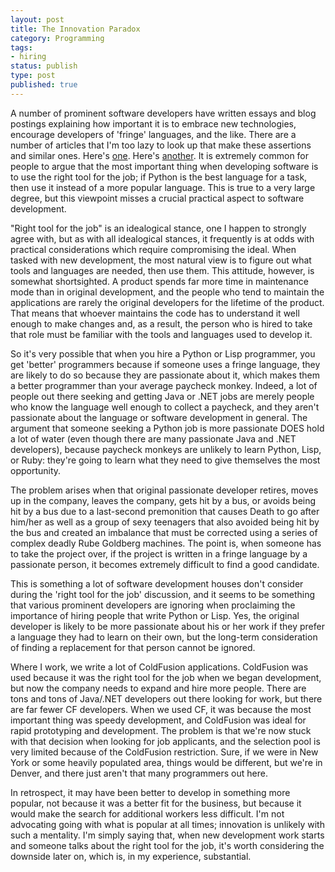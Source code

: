 ```yaml
---
layout: post
title: The Innovation Paradox
category: Programming
tags:
- hiring
status: publish
type: post
published: true
---
```


A number of prominent software developers have written essays and blog postings explaining how important it is to embrace new technologies, encourage developers of 'fringe' languages, and the like.  There are a number of articles that I'm too lazy to look up that make these assertions and similar ones.  Here's [one](http://www.paulgraham.com/pypar.html).  Here's [another](http://halhelms.com/index.cfm?fuseaction=newsletters.show&issue=feb2006). It is extremely common for people to argue that the most important thing when developing software is to use the right tool for the job; if Python is the best language for a task, then use it instead of a more popular language.  This is true to a very large degree, but this viewpoint misses a crucial practical aspect to software development.

"Right tool for the job" is an idealogical stance, one I happen to strongly agree with, but as with all idealogical stances, it frequently is at odds with practical considerations which require compromising the ideal.  When tasked with new development, the most natural view is to figure out what tools and languages are needed, then use them.  This attitude, however, is somewhat shortsighted.  A product spends far more time in maintenance mode than in original development, and the people who tend to maintain the applications are rarely the original developers for the lifetime of the product.  That means that whoever maintains the code has to understand it well enough to make changes and, as a result, the person who is hired to take that role must be familiar with the tools and languages used to develop it.

So it's very possible that when you hire a Python or Lisp programmer, you get 'better' programmers because if someone uses a fringe language, they are likely to do so because they are passionate about it, which makes them a better programmer than your average paycheck monkey.  Indeed, a lot of people out there seeking and getting Java or .NET jobs are merely people who know the language well enough to collect a paycheck, and they aren't passionate about the language or software development in general. The argument that someone seeking a Python job is more passionate DOES hold a lot of water (even though there are many passionate Java and .NET developers), because paycheck monkeys are unlikely to learn Python, Lisp, or Ruby: they're going to learn what they need to give themselves the most opportunity.

The problem arises when that original passionate developer retires, moves up in the company, leaves the company, gets hit by a bus, or avoids being hit by a bus due to a last-second premonition that causes Death to go after him/her as well as a group of sexy teenagers that also avoided being hit by the bus and created an imbalance that must be corrected using a series of complex deadly Rube Goldberg machines.  The point is, when someone has to take the project over, if the project is written in a fringe language by a passionate person, it becomes extremely difficult to find a good candidate.

This is something a lot of software development houses don't consider during the 'right tool for the job' discussion, and it seems to be something that various prominent developers are ignoring when proclaiming the importance of hiring people that write Python or Lisp.  Yes, the original developer is likely to be more passionate about his or her work if they prefer a language they had to learn on their own, but the long-term consideration of finding a replacement for that person cannot be ignored.

Where I work, we write a lot of ColdFusion applications.  ColdFusion was used because it was the right tool for the job when we began development, but now the company needs to expand and hire more people.  There are tons and tons of Java/.NET developers out there looking for work, but there are far fewer CF developers.  When we used CF, it was because the most important thing was speedy development, and ColdFusion was ideal for rapid prototyping and development.  The problem is that we're now stuck with that decision when looking for job applicants, and the selection pool is very limited because of the ColdFusion restriction.  Sure, if we were in New York or some heavily populated area, things would be different, but we're in Denver, and there just aren't that many programmers out here.

In retrospect, it may have been better to develop in something more popular, not because it was a better fit for the business, but because it would make the search for additional workers less difficult.  I'm not advocating going with what is popular at all times; innovation is unlikely with such a mentality.  I'm simply saying that, when new development work starts and someone talks about the right tool for the job, it's worth considering the downside later on, which is, in my experience, substantial.

